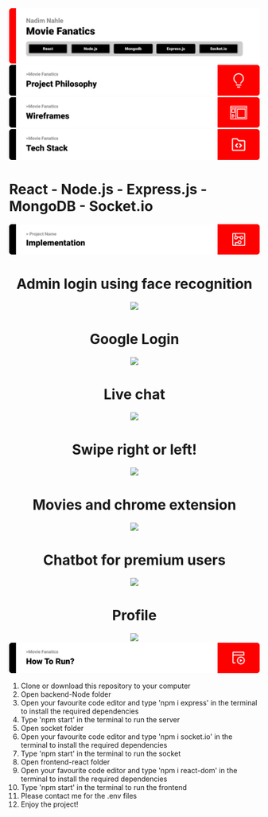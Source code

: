 <img src='./SEF Readme Template (3)/title1.svg'>
<img src='./SEF Readme Template (3)/title2.svg'>
<img src='./SEF Readme Template (3)/title3.svg'>
<img src='./SEF Readme Template (3)/title4.svg'>
<h1>React - Node.js - Express.js - MongoDB - Socket.io</h1>
<img src='./SEF Readme Template (3)/title5.svg' alt='implementation'>

<div align='center'>
    <h1>Admin login using face recognition</h1>
    <img src="https://media.giphy.com/media/ZwNBxi1A79As3zTX3g/giphy.gif"/>
    <h1>Google Login</h1>
    <img src="https://media.giphy.com/media/0u7z9mwbpxOAqz2wvq/giphy.gif"/>
    <h1>Live chat</h1>
    <img src="https://media.giphy.com/media/WCm8i3uQ6n52HYKdp7/giphy.gif"/>
    <h1>Swipe right or left!</h1>
    <img src="https://media.giphy.com/media/k1QCiYwsxeoWg0ND81/giphy.gif"/> 
    <h1>Movies and chrome extension</h1>
    <img src="https://media.giphy.com/media/FGLGvDdIvheRtJxT3u/giphy.gif"/>
    <h1>Chatbot for premium users</h1>
    <img src="https://media.giphy.com/media/LI6eSRIaQN8E7gClm0/giphy.gif"/>
    <h1>Profile</h1>
    <img src="https://media.giphy.com/media/qOfZDABXNQDs28A4xe/giphy.gif"/>
</div>

<img src='./SEF Readme Template (3)/title6.svg' alt='how to run'>
<div>
    <ol>
        <li>Clone or download this repository to your computer</li>
        <li>Open backend-Node folder</li>
        <li>Open your favourite code editor and type 'npm i express' in the terminal to install the required dependencies</li>
        <li>Type 'npm start' in the terminal to run the server</li>
        <li>Open socket folder</li>
        <li>Open your favourite code editor and type 'npm i socket.io' in the terminal to install the required dependencies</li>
        <li>Type 'npm start' in the terminal to run the socket</li>
        <li>Open frontend-react folder</li>
        <li>Open your favourite code editor and type 'npm i react-dom' in the terminal to install the required dependencies</li>
        <li>Type 'npm start' in the terminal to run the frontend</li>
        <li>Please contact me for the .env files</li>
        <li>Enjoy the project!</li>
    </ol>

</div>

